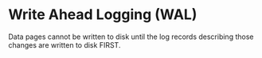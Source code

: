# Write Ahead Logging (WAL)

Data pages cannot be written to disk until the log records describing those changes are written to disk FIRST.
